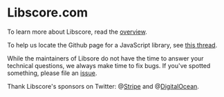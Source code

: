 Libscore.com
===========

To learn more about Libscore, read the [overview](https://medium.com/p/be93165fa497).

To help us locate the Github page for a JavaScript library, see [this thread](https://github.com/julianshapiro/libscore/issues/1).

While the maintainers of Libsore do not have the time to answer your technical questions, we always make time to fix bugs. If you've spotted something, please file an [issue](https://github.com/julianshapiro/libscore/issues).

Thank Libscore's sponsors on Twitter: @[Stripe](twitter.com/stripe) and @[DigitalOcean](twitter.com/digitalocean).
